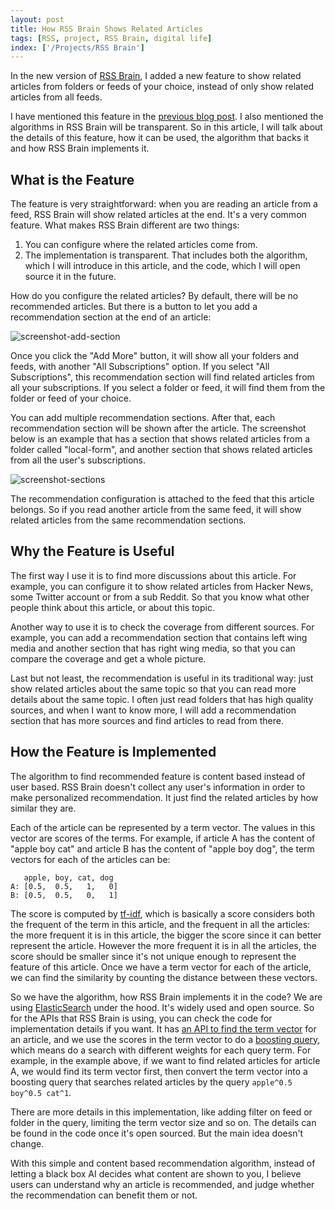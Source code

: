 ```yaml
---
layout: post
title: How RSS Brain Shows Related Articles
tags: [RSS, project, RSS Brain, digital life]
index: ['/Projects/RSS Brain']
---
```


In the new version of [RSS Brain](https://rssbrain.com), I added a new feature to show related articles from folders or feeds of your choice, instead of only show related articles from all feeds.

I have mentioned this feature in the [previous blog post](/2022-10-29-RSS-Brain-Yet-Another-RSS-Reader-With-More-Features.html). I also mentioned the algorithms in RSS Brain will be transparent. So in this article, I will talk about the details of this feature, how it can be used, the algorithm that backs it and how RSS Brain implements it.

## What is the Feature

The feature is very straightforward: when you are reading an article from a feed, RSS Brain will show related articles at the end. It's a very common feature. What makes RSS Brain different are two things:

1. You can configure where the related articles come from.
2. The implementation is transparent. That includes both the algorithm, which I will introduce in this article, and the code, which I will open source it in the future.

How do you configure the related articles? By default, there will be no recommended articles. But there is a button to let you add a recommendation section at the end of an article:

![screenshot-add-section](/static/images/2022-11-27-How-RSS-Brain-Show-Related-Articles/screenshot_add_section.png)

Once you click the "Add More" button, it will show all your folders and feeds, with another "All Subscriptions" option. If you select "All Subscriptions", this recommendation section will find related articles from all your subscriptions. If you select a folder or feed, it will find them from the folder or feed of your choice.

You can add multiple recommendation sections. After that, each recommendation section will be shown after the article. The screenshot below is an example that has a section that shows related articles from a folder called "local-form", and another section that shows related articles from all the user's subscriptions.

![screenshot-sections](https://rssbrain.com/images/screenshot_multi_recommend.png)

The recommendation configuration is attached to the feed that this article belongs. So if you read another article from the same feed, it will show related articles from the same recommendation sections.

## Why the Feature is Useful

The first way I use it is to find more discussions about this article. For example, you can configure it to show related articles from Hacker News, some Twitter account or from a sub Reddit. So that you know what other people think about this article, or about this topic.

Another way to use it is to check the coverage from different sources. For example, you can add a recommendation section that contains left wing media and another section that has right wing media, so that you can compare the coverage and get a whole picture.

Last but not least, the recommendation is useful in its traditional way: just show related articles about the same topic so that you can read more details about the same topic. I often just read folders that has high quality sources, and when I want to know more, I will add a recommendation section that has more sources and find articles to read from there.

## How the Feature is Implemented

The algorithm to find recommended feature is content based instead of user based. RSS Brain doesn't collect any user's information in order to make personalized recommendation. It just find the related articles by how similar they are.

Each of the article can be represented by a term vector. The values in this vector are scores of the terms. For example, if article A has the content of "apple boy cat" and article B has the content of "apple boy dog", the term vectors for each of the articles can be:

```
   apple, boy, cat, dog
A: [0.5,  0.5,   1,   0]
B: [0.5,  0.5,   0,   1]
```

The score is computed by [tf-idf](https://en.wikipedia.org/wiki/Tf%E2%80%93idf), which is basically a score considers both the frequent of the term in this article, and the frequent in all the articles: the more frequent it is in this article, the bigger the score since it can better represent the article. However the more frequent it is in all the articles, the score should be smaller since it's not unique enough to represent the feature of this article. Once we have a term vector for each of the article, we can find the similarity by counting the distance between these vectors.

So we have the algorithm, how RSS Brain implements it in the code? We are using [ElasticSearch](https://www.elastic.co/) under the hood. It's widely used and open source. So for the APIs that RSS Brain is using, you can check the code for implementation details if you want. It has [an API to find the term vector](https://www.elastic.co/guide/en/elasticsearch/reference/current/docs-termvectors.html) for an article, and we use the scores in the term vector to do a [boosting query](https://www.elastic.co/guide/en/elasticsearch/reference/current/query-dsl-boosting-query.html), which means do a search with different weights for each query term. For example, in the example above, if we want to find related articles for article A, we would find its term vector first, then convert the term vector into a boosting query that searches related articles by the query `apple^0.5 boy^0.5 cat^1`.

There are more details in this implementation, like adding filter on feed or folder in the query, limiting the term vector size and so on. The details can be found in the code once it's open sourced. But the main idea doesn't change.

With this simple and content based recommendation algorithm, instead of letting a black box AI decides what content are shown to you, I believe users can understand why an article is recommended, and judge whether the recommendation can benefit them or not.
